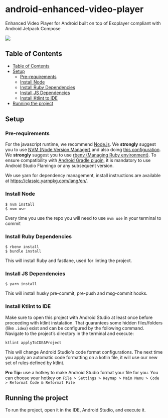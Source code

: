 # android-enhanced-video-player
Enhanced Video Player for Android built on top of Exoplayer compliant with Android Jetpack Compose

[![](https://jitpack.io/v/profusion/android-enhanced-video-player.svg)](https://jitpack.io/#profusion/android-enhanced-video-player)

## Table of Contents

- [Table of Contents](#table-of-contents)
- [Setup](#setup)
  - [Pre-requirements](#pre-requirements)
  - [Install Node](#install-node)
  - [Install Ruby Dependencies](#install-ruby-dependencies)
  - [Install JS Dependencies](#install-js-dependencies)
  - [Install Ktlint to IDE](#install-ktlint-to-ide)
- [Running the project](#running-the-project)

## Setup

### Pre-requirements

For the javascript runtime, we recommend [Node.js](https://nodejs.org/en/).
We **strongly** suggest you to use [NVM \(Node Version Manager\)](https://github.com/nvm-sh/nvm) and also doing [this configuration](https://github.com/nvm-sh/nvm#deeper-shell-integration).
We **strongly** suggest you to use [rbenv (Managing Ruby environment)](https://github.com/rbenv/rbenv).
To ensure compatibility with [Android Gradle plugin](https://developer.android.com/studio/releases#android_gradle_plugin_and_android_studio_compatibility), it is mandatory to use Android Studio Flamingo or any subsequent version.

We use yarn for dependency management, install instructions are available at https://classic.yarnpkg.com/lang/en/.

### Install Node

```console
$ nvm install
$ nvm use
```

Every time you use the repo you will need to use `nvm use` in your terminal to commit

### Install Ruby Dependencies

```console
$ rbenv install
$ bundle install
```

This will install Ruby and fastlane, used for linting the project.

### Install JS Dependencies

```console
$ yarn install
```

This will install husky pre-commit, pre-push and msg-commit hooks.

### Install Ktlint to IDE
Make sure to open this project with Android Studio at least once before proceeding with ktlint instalation. That guarantees some hidden files/folders (like `.idea`) exist and can be configured by the following command. Navigate to the project’s directory in the terminal and execute:
```console
ktlint applyToIDEAProject
```

This will change Android Studio's code format configurations. The next time you apply an automatic code formatting on a kotlin file, it will use our new set of rules defined by ktlint.

**Pro Tip:** use a hotkey to make Android Studio format your file for you. You can choose your hotkey on `File > Settings > Keymap > Main Menu > Code > Reformat Code & Reformat File`

## Running the project

To run the project, open it in the IDE, Android Studio, and execute it.
